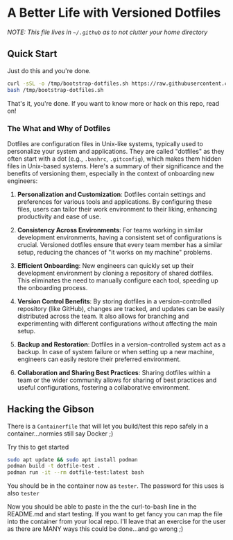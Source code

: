# A Better Life with Versioned Dotfiles

_NOTE: This file lives in `~/.github` as to not clutter your home directory_


## Quick Start

Just do this and you're done.


```sh
curl -sSL -o /tmp/bootstrap-dotfiles.sh https://raw.githubusercontent.com/battellecube/dotfiles/v0.1.0/.local/bin/bootstrap-dotfiles.sh
bash /tmp/bootstrap-dotfiles.sh
```

That's it, you're done. If you want to know more or hack on this repo, read on!


### The What and Why of Dotfiles

Dotfiles are configuration files in Unix-like systems, typically used to personalize your system and applications. They are called "dotfiles" as they often start with a dot (e.g., `.bashrc`, `.gitconfig`), which makes them hidden files in Unix-based systems. Here's a summary of their significance and the benefits of versioning them, especially in the context of onboarding new engineers:

1. **Personalization and Customization**: Dotfiles contain settings and preferences for various tools and applications. By configuring these files, users can tailor their work environment to their liking, enhancing productivity and ease of use.

2. **Consistency Across Environments**: For teams working in similar development environments, having a consistent set of configurations is crucial. Versioned dotfiles ensure that every team member has a similar setup, reducing the chances of "it works on my machine" problems.

3. **Efficient Onboarding**: New engineers can quickly set up their development environment by cloning a repository of shared dotfiles. This eliminates the need to manually configure each tool, speeding up the onboarding process.

4. **Version Control Benefits**: By storing dotfiles in a version-controlled repository (like GitHub), changes are tracked, and updates can be easily distributed across the team. It also allows for branching and experimenting with different configurations without affecting the main setup.

5. **Backup and Restoration**: Dotfiles in a version-controlled system act as a backup. In case of system failure or when setting up a new machine, engineers can easily restore their preferred environment.

6. **Collaboration and Sharing Best Practices**: Sharing dotfiles within a team or the wider community allows for sharing of best practices and useful configurations, fostering a collaborative environment.


## Hacking the Gibson

There is a `Containerfile` that will let you build/test this repo safely in a
container...normies still say Docker ;)

Try this to get started

```sh
sudo apt update && sudo apt install podman
podman build -t dotfile-test .
podman run -it --rm dotfile-test:latest bash
```

You should be in the container now as `tester`.  The password for this uses is
also `tester`

Now you should be able to paste in the the curl-to-bash line in the README.md
and start testing.  If you want to get fancy you can map the file into the
container from your local repo.  I'll leave that an exercise for the user as
there are MANY ways this could be done...and go wrong ;)


